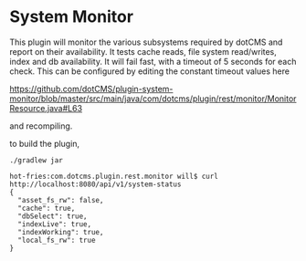 # System Monitor

This plugin will monitor the various subsystems required by dotCMS and report on their availability.  It tests cache reads, file system read/writes, index and db availability.  It will fail fast, with a timeout of 5 seconds for each check.  This can be configured by editing the constant timeout values here  

https://github.com/dotCMS/plugin-system-monitor/blob/master/src/main/java/com/dotcms/plugin/rest/monitor/MonitorResource.java#L63

and recompiling.

to build the plugin, 

```
./gradlew jar
```



```
hot-fries:com.dotcms.plugin.rest.monitor will$ curl http://localhost:8080/api/v1/system-status
{
  "asset_fs_rw": false,
  "cache": true,
  "dbSelect": true,
  "indexLive": true,
  "indexWorking": true,
  "local_fs_rw": true
}
```
